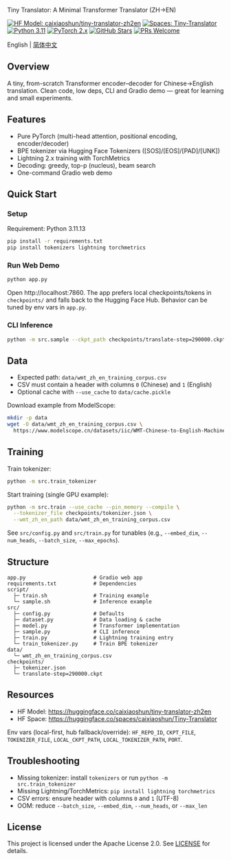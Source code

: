 Tiny Translator: A Minimal Transformer Translator (ZH→EN)

[![HF Model: caixiaoshun/tiny-translator-zh2en](https://img.shields.io/badge/HF%20Model-caixiaoshun%2Ftiny--translator--zh2en-FFD21E?logo=huggingface&logoColor=black)](https://huggingface.co/caixiaoshun/tiny-translator-zh2en)
[![Spaces: Tiny-Translator](https://img.shields.io/badge/Spaces-Tiny--Translator-FFD21E?logo=huggingface&logoColor=black)](https://huggingface.co/spaces/caixiaoshun/Tiny-Translator)
[![Python 3.11](https://img.shields.io/badge/Python-3.11-3776AB?logo=python&logoColor=white)](#setup)
[![PyTorch 2.x](https://img.shields.io/badge/PyTorch-2.x-EE4C2C?logo=pytorch&logoColor=white)](#training)
[![GitHub Stars](https://img.shields.io/github/stars/caixiaoshun/Tiny-Translator?style=social)](https://github.com/caixiaoshun/Tiny-Translator)
[![PRs Welcome](https://img.shields.io/badge/PRs-welcome-brightgreen.svg)](https://github.com/caixiaoshun/Tiny-Translator/pulls)

English | [简体中文](README.md)

## Overview

A tiny, from-scratch Transformer encoder–decoder for Chinese→English translation. Clean code, low deps, CLI and Gradio demo — great for learning and small experiments.

## Features

- Pure PyTorch (multi-head attention, positional encoding, encoder/decoder)
- BPE tokenizer via Hugging Face Tokenizers ([SOS]/[EOS]/[PAD]/[UNK])
- Lightning 2.x training with TorchMetrics
- Decoding: greedy, top-p (nucleus), beam search
- One-command Gradio web demo

## Quick Start

### Setup

Requirement: Python 3.11.13

```bash
pip install -r requirements.txt
pip install tokenizers lightning torchmetrics
```

### Run Web Demo

```bash
python app.py
```

Open http://localhost:7860. The app prefers local checkpoints/tokens in `checkpoints/` and falls back to the Hugging Face Hub. Behavior can be tuned by env vars in `app.py`.

### CLI Inference

```bash
python -m src.sample --ckpt_path checkpoints/translate-step=290000.ckpt --zh "早上好"
```

## Data

- Expected path: `data/wmt_zh_en_training_corpus.csv`
- CSV must contain a header with columns `0` (Chinese) and `1` (English)
- Optional cache with `--use_cache` to `data/cache.pickle`

Download example from ModelScope:

```bash
mkdir -p data
wget -O data/wmt_zh_en_training_corpus.csv \
  https://www.modelscope.cn/datasets/iic/WMT-Chinese-to-English-Machine-Translation-Training-Corpus/resolve/master/wmt_zh_en_training_corpus.csv
```

## Training

Train tokenizer:

```bash
python -m src.train_tokenizer
```

Start training (single GPU example):

```bash
python -m src.train --use_cache --pin_memory --compile \
  --tokenizer_file checkpoints/tokenizer.json \
  --wmt_zh_en_path data/wmt_zh_en_training_corpus.csv
```

See `src/config.py` and `src/train.py` for tunables (e.g., `--embed_dim`, `--num_heads`, `--batch_size`, `--max_epochs`).

## Structure

```
app.py                      # Gradio web app
requirements.txt            # Dependencies
script/
  ├─ train.sh               # Training example
  └─ sample.sh              # Inference example
src/
  ├─ config.py              # Defaults
  ├─ dataset.py             # Data loading & cache
  ├─ model.py               # Transformer implementation
  ├─ sample.py              # CLI inference
  ├─ train.py               # Lightning training entry
  └─ train_tokenizer.py     # Train BPE tokenizer
data/
  └─ wmt_zh_en_training_corpus.csv
checkpoints/
  ├─ tokenizer.json
  └─ translate-step=290000.ckpt
```

## Resources

- HF Model: https://huggingface.co/caixiaoshun/tiny-translator-zh2en
- HF Space: https://huggingface.co/spaces/caixiaoshun/Tiny-Translator

Env vars (local-first, hub fallback/override): `HF_REPO_ID`, `CKPT_FILE`, `TOKENIZER_FILE`, `LOCAL_CKPT_PATH`, `LOCAL_TOKENIZER_PATH`, `PORT`.

## Troubleshooting

- Missing tokenizer: install `tokenizers` or run `python -m src.train_tokenizer`
- Missing Lightning/TorchMetrics: `pip install lightning torchmetrics`
- CSV errors: ensure header with columns `0` and `1` (UTF-8)
- OOM: reduce `--batch_size`, `--embed_dim`, `--num_heads`, or `--max_len`

## License

This project is licensed under the Apache License 2.0. See [LICENSE](LICENSE) for details.
